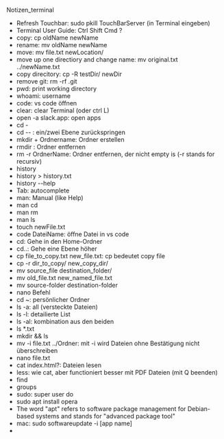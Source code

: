 Notizen_terminal
- Refresh Touchbar: 
 sudo pkill TouchBarServer (in Terminal eingeben)
- Terminal User Guide: 
  Ctrl Shift Cmd ?
- copy:
  cp oldName newName
- rename:
  mv oldName newName
- move:
  mv file.txt newLocation/
- move up one directiory and change name:
  mv original.txt ../newName.txt
- copy direcitory:
  cp -R testDir/ newDir
- remove git: 
  rm -rf .git
- pwd: print working directory
- whoami: username
- code: vs code öffnen
- clear: clear Terminal (oder ctrl L)
- open -a slack.app: open apps
- cd -
- cd -- : ein/zwei Ebene zurückspringen
- mkdir + Ordnername: Ordner erstellen
- rmdir : Ordner entfernen
- rm -r OrdnerName: Ordner entfernen, der nicht empty is (-r stands for recursiv)
- history
- history > history.txt
- history --help
- Tab: autocomplete
- man: Manual (like Help)
- man cd
- man rm
- man ls
- touch newFile.txt
- code DateiName: öffne Datei in vs code
- cd: Gehe in den Home-Ordner
- cd..:  Gehe eine Ebene höher
- cp file_to_copy.txt new_file.txt: cp bedeutet copy file
- cp -r dir_to_copy/ new_copy_dir/
- mv source_file destination_folder/
- mv old_file.txt new_named_file.txt
- mv source-folder destination-folder
- nano  Befehl
- cd ~: persönlicher Ordner
- ls -a: all (versteckte Dateien)
- ls -l: detailierte List
- ls -al: kombination aus den beiden
- ls *.txt
- mkdir && ls
- mv -i file.txt ../Ordner: mit -i wird Dateien ohne Bestätigung nicht überschreiben
- nano file.txt
- cat index.html?: Dateien lesen
- less: wie cat, aber functioniert besser mit PDF Dateien (mit Q beenden)
- find
- groups
- sudo: super user do
- sudo apt install opera
- The word "apt" refers to software package management for Debian-based systems and stands for "advanced package tool"
- mac: sudo softwareupdate -i [app name] 
- 